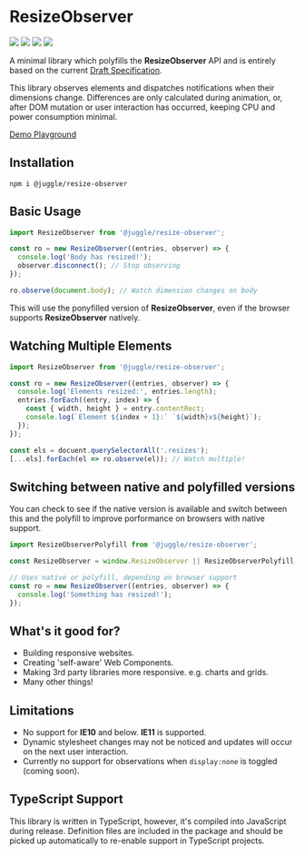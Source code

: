 # ResizeObserver

![](https://img.shields.io/circleci/project/github/juggle/resize-observer/master.svg?logo=circleci&style=for-the-badge)
![](https://img.shields.io/coveralls/github/juggle/resize-observer.svg?logoColor=white&style=for-the-badge)
![](https://img.shields.io/bundlephobia/minzip/@juggle/resize-observer.svg?colorB=%233399ff&style=for-the-badge)
![](https://img.shields.io/npm/l/@juggle/resize-observer.svg?colorB=%233399ff&style=for-the-badge)

A minimal library which polyfills the **ResizeObserver** API and is entirely based on the current [Draft Specification](https://wicg.github.io/ResizeObserver).

This library observes elements and dispatches notifications when their dimensions change. Differences are only calculated during animation, or, after DOM mutation or user interaction has occurred, keeping CPU and power consumption minimal.

[Demo Playground](https://codesandbox.io/embed/myqzvpmmy9?hidenavigation=1&module=%2Fsrc%2Findex.js&view=preview)


## Installation
``` shell
npm i @juggle/resize-observer
```

## Basic Usage
``` js
import ResizeObserver from '@juggle/resize-observer';

const ro = new ResizeObserver((entries, observer) => {
  console.log('Body has resized!');
  observer.disconnect(); // Stop observing
});

ro.observe(document.body); // Watch dimension changes on body
```
This will use the ponyfilled version of **ResizeObserver**, even if the browser supports **ResizeObserver** natively.

## Watching Multiple Elements
``` js
import ResizeObserver from '@juggle/resize-observer';

const ro = new ResizeObserver((entries, observer) => {
  console.log('Elements resized:', entries.length);
  entries.forEach((entry, index) => {
    const { width, height } = entry.contentRect;
    console.log(`Element ${index + 1}:` `${width}x${height}`);
  });
});

const els = docuent.querySelectorAll('.resizes');
[...els].forEach(el => ro.observe(el)); // Watch multiple!
```


## Switching between native and polyfilled versions

You can check to see if the native version is available and switch between this and the polyfill to improve porformance on browsers with native support.

``` js
import ResizeObserverPolyfill from '@juggle/resize-observer';

const ResizeObserver = window.ResizeObserver || ResizeObserverPolyfill;

// Uses native or polyfill, depending on browser support
const ro = new ResizeObserver((entries, observer) => {
  console.log('Something has resized!');
});
```

## What's it good for?
- Building responsive websites.
- Creating 'self-aware' Web Components.
- Making 3rd party libraries more responsive. e.g. charts and grids.
- Many other things!


## Limitations

- No support for **IE10** and below. **IE11** is supported.
- Dynamic stylesheet changes may not be noticed and updates will occur on the next user interaction.
- Currently no support for observations when `display:none` is toggled (coming soon).


## TypeScript Support

This library is written in TypeScript, however, it's compiled into JavaScript during release. Definition files are included in the package and should be picked up automatically to re-enable support in TypeScript projects.
